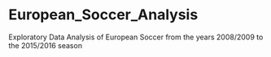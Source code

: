 # European_Soccer_Analysis
Exploratory Data Analysis of European Soccer from the years 2008/2009 to the 2015/2016 season
